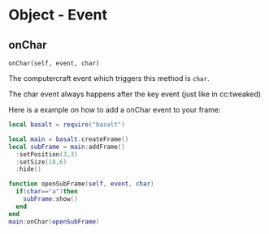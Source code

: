 # Object - Event

## onChar

`onChar(self, event, char)`

The computercraft event which triggers this method is `char`.

The char event always happens after the key event (just like in cc:tweaked)

Here is a example on how to add a onChar event to your frame:

```lua
local basalt = require("basalt")

local main = basalt.createFrame()
local subFrame = main:addFrame()
  :setPosition(3,3)
  :setSize(18,6)
  :hide()

function openSubFrame(self, event, char)
  if(char=="a")then
    subFrame:show()
  end
end
main:onChar(openSubFrame)
```

